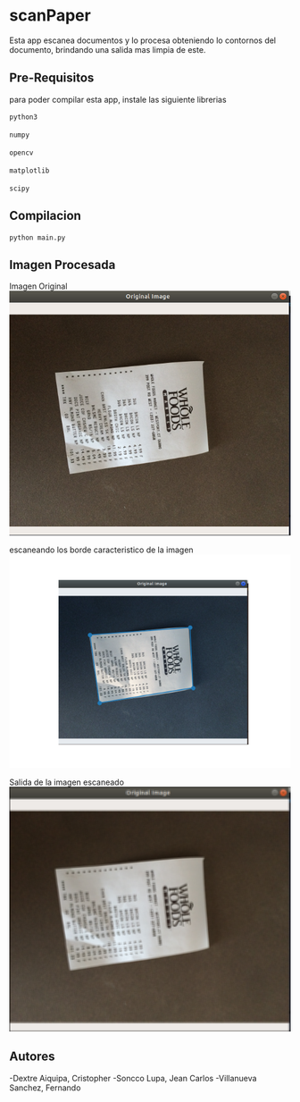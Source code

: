 # scanPaper
Esta app escanea documentos y lo procesa obteniendo lo contornos del documento, brindando una salida mas limpia de este.

## Pre-Requisitos
para poder compilar esta app, instale las siguiente librerias

```
python3

numpy

opencv

matplotlib

scipy

```

## Compilacion
```
python main.py

```

##  Imagen Procesada

Imagen Original
![](https://raw.githubusercontent.com/tom-sb/scanPaper/master/img1.png)

escaneando los borde caracteristico de la imagen
![](https://raw.githubusercontent.com/tom-sb/scanPaper/master/detectpoint.png)

Salida de la imagen escaneado
![](https://raw.githubusercontent.com/tom-sb/scanPaper/master/outimg.png)

## Autores

-Dextre Aiquipa, Cristopher
-Soncco Lupa, Jean Carlos
-Villanueva Sanchez, Fernando

